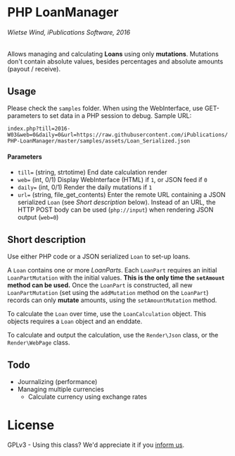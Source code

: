 # PHP LoanManager
###### _Wietse Wind, iPublications Software, 2016_

Allows managing and calculating **Loans** using only **mutations**. Mutations don't contain absolute values, besides percentages and absolute amounts (payout / receive). 

## Usage

Please check the `samples` folder. When using the WebInterface, use GET-parameters to set data in a PHP session to debug. Sample URL:

`index.php?till=2016-W03&web=0&daily=0&url=https://raw.githubusercontent.com/iPublications/PHP-LoanManager/master/samples/assets/Loan_Serialized.json`

#### Parameters

- `till=` (string, strtotime)
End date calculation render
- `web=` (int, 0/1)
Display WebInterface (HTML) if `1`, or JSON feed if `0`
- `daily=` (int, 0/1) 
Render the daily mutations if `1`
- `url=` (string, file_get_contents)
Enter the remote URL containing a JSON serialized `Loan` (see _Short description_ below). Instead of an URL, the HTTP POST body can be used (`php://input`) when rendering JSON output (`web=0`)

## Short description

Use either PHP code or a JSON serialized `Loan` to set-up loans. 

A `Loan` contains one or more _LoanParts_. Each `LoanPart` requires an initial `LoanPartMutation` with the initial values. **This is the only time the `setAmount` method can be used.** Once the `LoanPart` is constructed, all new `LoanPartMutation` (set using the `addMutation` method on the `LoanPart`) records can only **mutate** amounts, using the `setAmountMutation` method.

To calculate the `Loan` over time, use the `LoanCalculation` object. This objects requires a `Loan` object and an enddate. 

To calculate and output the calculation, use the `Render\Json` class, or the `Render\WebPage` class.

## Todo

- Journalizing (performance)
- Managing multiple currencies
  - Calculate currency using exchange rates

# License

GPLv3 - Using this class? We'd appreciate it if you [inform us](https://ipublications.nl/contact).
